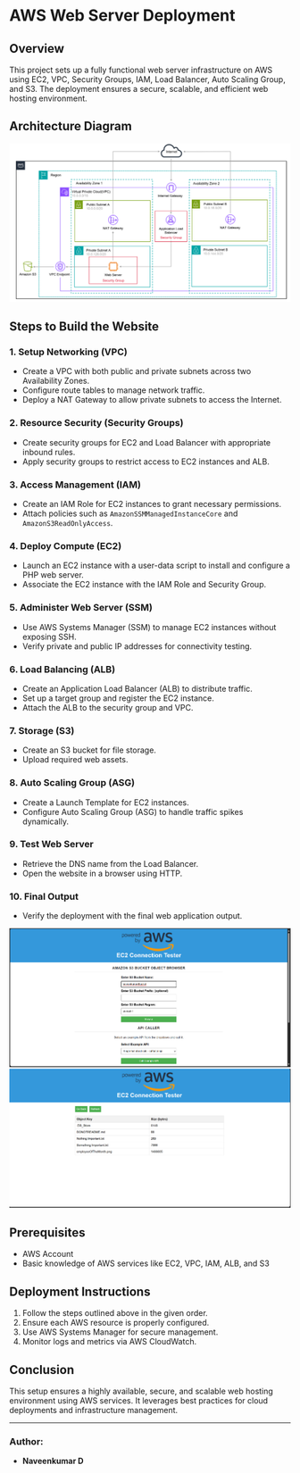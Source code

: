 # AWS Web Server Deployment

## Overview
This project sets up a fully functional web server infrastructure on AWS using EC2, VPC, Security Groups, IAM, Load Balancer, Auto Scaling Group, and S3. The deployment ensures a secure, scalable, and efficient web hosting environment.

## Architecture Diagram
![Architecture](Data/architecture_diagram.png)

## Steps to Build the Website

### 1. Setup Networking (VPC)
- Create a VPC with both public and private subnets across two Availability Zones.
- Configure route tables to manage network traffic.
- Deploy a NAT Gateway to allow private subnets to access the Internet.

### 2. Resource Security (Security Groups)
- Create security groups for EC2 and Load Balancer with appropriate inbound rules.
- Apply security groups to restrict access to EC2 instances and ALB.

### 3. Access Management (IAM)
- Create an IAM Role for EC2 instances to grant necessary permissions.
- Attach policies such as `AmazonSSMManagedInstanceCore` and `AmazonS3ReadOnlyAccess`.

### 4. Deploy Compute (EC2)
- Launch an EC2 instance with a user-data script to install and configure a PHP web server.
- Associate the EC2 instance with the IAM Role and Security Group.

### 5. Administer Web Server (SSM)
- Use AWS Systems Manager (SSM) to manage EC2 instances without exposing SSH.
- Verify private and public IP addresses for connectivity testing.

### 6. Load Balancing (ALB)
- Create an Application Load Balancer (ALB) to distribute traffic.
- Set up a target group and register the EC2 instance.
- Attach the ALB to the security group and VPC.

### 7. Storage (S3)
- Create an S3 bucket for file storage.
- Upload required web assets.

### 8. Auto Scaling Group (ASG)
- Create a Launch Template for EC2 instances.
- Configure Auto Scaling Group (ASG) to handle traffic spikes dynamically.

### 9. Test Web Server
- Retrieve the DNS name from the Load Balancer.
- Open the website in a browser using HTTP.

### 10. Final Output
- Verify the deployment with the final web application output.

![Final Output](./Data/Result2%20(2).png)
![Final Output](./Data/Result2%20(1).png)

## Prerequisites
- AWS Account
- Basic knowledge of AWS services like EC2, VPC, IAM, ALB, and S3

## Deployment Instructions
1. Follow the steps outlined above in the given order.
2. Ensure each AWS resource is properly configured.
3. Use AWS Systems Manager for secure management.
4. Monitor logs and metrics via AWS CloudWatch.

## Conclusion
This setup ensures a highly available, secure, and scalable web hosting environment using AWS services. It leverages best practices for cloud deployments and infrastructure management.

---

### Author:
- **Naveenkumar D**

